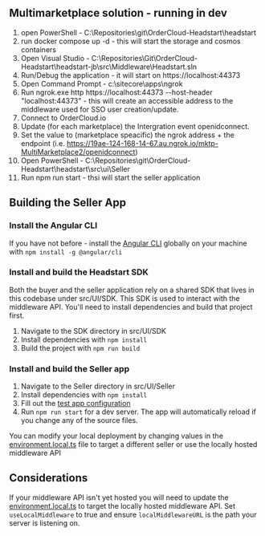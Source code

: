 ## Multimarketplace solution - running in dev

1. open PowerShell - C:\Repositories\git\OrderCloud-Headstart\headstart
2. run docker compose up -d - this will start the storage and cosmos containers
3. Open Visual Studio - C:\Repositories\Git\OrderCloud-Headstart\headstart-jb\src\Middleware\Headstart.sln
4. Run/Debug the application - it will start on https://localhost:44373
5. Open Command Prompt - c:\sitecore\apps\ngrok
6. Run ngrok.exe http https://localhost:44373 --host-header "localhost:44373" - this will create an accessible address to the middleware used for SSO user creation/update.
7. Connect to OrderCloud.io
8. Update (for each marketplace) the Intergration event openidconnect.
9. Set the value to (marketplace speacific) the ngrok address + the endpoint (i.e. https://19ae-124-168-14-67.au.ngrok.io/mktp-MultiMarketplace2/openidconnect)
10. Open PowerShell - C:\Repositories\git\OrderCloud-Headstart\headstart\src\ui\Seller
11. Run npm run start - thsi will start the seller application

## Building the Seller App

### Install the Angular CLI

If you have not before - install the [Angular CLI](https://github.com/angular/angular-cli/wiki) globally on your machine with `npm install -g @angular/cli`

### Install and build the Headstart SDK

Both the buyer and the seller application rely on a shared SDK that lives in this codebase under src/UI/SDK. This SDK is used to interact with the middleware API. You'll need to install dependencies and build that project first.

1. Navigate to the SDK directory in src/UI/SDK
2. Install dependencies with `npm install`
3. Build the project with `npm run build`

### Install and build the Seller app

1. Navigate to the Seller directory in src/UI/Seller
2. Install dependencies with `npm install`
3. Fill out the [test app configuration](./src/assets/appConfigs/defaultadmin-test.json)
4. Run `npm run start` for a dev server. The app will automatically reload if you change any of the source files.

You can modify your local deployment by changing values in the [environment.local.ts](./src/environments/environment.local.ts) file to target a different seller or use the locally hosted middleware API

## Considerations

If your middleware API isn't yet hosted you will need to update the [environment.local.ts](./src/environments/environment.local.ts) to target the locally hosted middleware API. Set `useLocalMiddleware` to true and ensure `localMiddlewareURL` is the path your server is listening on.

